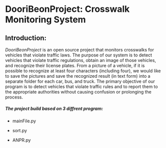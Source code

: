 # DooriBeonProject: Crosswalk Monitoring System

## Introduction:

*DooriBeonProject* is an open source project that monitors crosswalks for vehicles that violate traffic laws. The purpose of our system is to detect vehicles that violate traffic regulations, obtain an image of those vehicles, and recognize their license plates. From a picture of a vehicle, if it is possible to recognize at least four characters (including four), we would like to save the pictures and save the recognized result (in text form) into a separate folder for each car, bus, and truck. The primary objective of our program is to detect vehicles that violate traffic rules and to report them to the appropriate authorities without causing confusion or prolonging the process. 

##### The project build based on 3 diffrent program:

- mainFile.py

- sort.py

- ANPR.py

